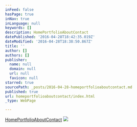 ```yaml
---
inFeed: false
hasPage: true
inNav: true
inLanguage: null
keywords: []
description: HomePortfolioAboutContact
datePublished: '2016-04-28T18:42:35.019Z'
dateModified: '2016-04-28T18:38:50.867Z'
title: ''
author: []
authors: []
publisher:
  name: null
  domain: null
  url: null
  favicon: null
starred: true
sourcePath: _posts/2016-04-28-homeportfolioaboutcontact.md
published: true
url: homeportfolioaboutcontact/index.html
_type: WebPage

---
```

[Home][0][Portfolio][0][About][0][Contact][0]
![](https://the-grid-user-content.s3-us-west-2.amazonaws.com/7356c52f-bf2c-4a8d-854f-6bbd24f5e089.png)

[0]: http://www.test.com/